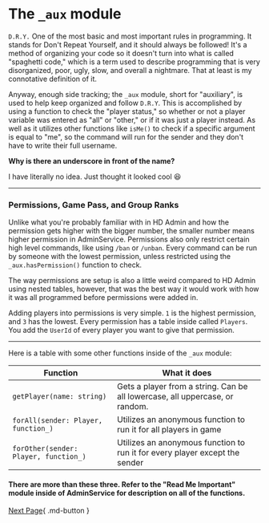 # The `_aux` module

`D.R.Y.` One of the most basic and most important rules in programming. It stands for Don't Repeat Yourself, and it should always be followed! It's a method of organizing your code so it doesn't turn into what is called "spaghetti code," which is a term used to describe programming that is very disorganized, poor, ugly, slow, and overall a nightmare. That at least is my connotative definition of it.

Anyway, enough side tracking; the `_aux` module, short for "auxiliary", is used to help keep organized and follow `D.R.Y`. This is accomplished by using a function to check the "player status," so whether or not a player variable was entered as "all" or "other," or if it was just a player instead. As well as it utilizes other functions like `isMe()` to check if a specific argument is equal to "me", so the command will run for the sender and they don't have to write their full username.


**Why is there an underscore in front of the name?**

I have literally no idea. Just thought it looked cool :laughing:

---

### Permissions, Game Pass, and Group Ranks

Unlike what you're probably familiar with in HD Admin and how the permission gets higher with the bigger number, the smaller number means higher permission in AdminService.
Permissions also only restrict certain high level commands, like using `/ban` or `/unban`. Every command can be run by someone with the lowest permission, unless restricted using the `_aux.hasPermission()` function to check.

The way permissions are setup is also a little weird compared to HD Admin using nested tables, however, that was the best way it would work with how it was all programmed before permissions were added in.

Adding players into permissions is very simple. `1` is the highest permission, and `3` has the lowest. Every permission has a table inside called `Players`. You add the `UserId` of every player you want to give that permission.

---

Here is a table with some other functions inside of the `_aux` module: 

| Function                              | What it does                                                                  |
| -----------                           | ------------------------------------                                          |
| `getPlayer(name: string)`             | Gets a player from a string. Can be all lowercase, all uppercase, or random.  |
| `forAll(sender: Player, function_)`   | Utilizes an anonymous function to run it for all players in game              |
| `forOther(sender: Player, function_)` | Utilizes an anonymous function to run it for every player except the sender   |

#### There are more than these three. Refer to the "Read Me Important" module inside of AdminService for description on all of the functions.

[Next Page](https://youtube.com){ .md-button }